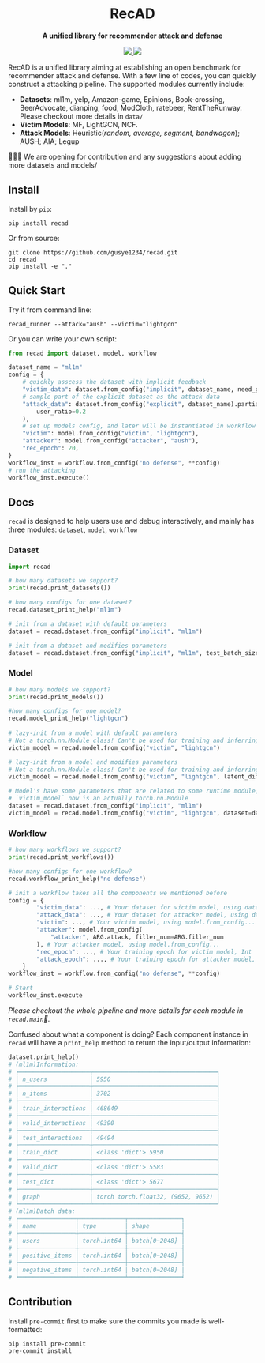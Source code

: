 <div align="center">
  <h1>RecAD</h1>
  <p><strong>A unified library for recommender attack and defense</strong></p>
    <p>
    <a href="https://github.com/gusye1234/recad/actions?query=workflow%3Atest">
      <img src="https://github.com/gusye1234/recad/actions/workflows/demo.yaml/badge.svg">
    </a>
    <a href="https://pypi.org/project/recad/">
      <img src="https://img.shields.io/pypi/v/recad.svg">
    </a>
  </p>
</div>
RecAD is a unified library aiming at establishing an open benchmark for recommender attack and defense. With a few line of codes, you can quickly construct a attacking pipeline. The supported modules currently include:

* **Datasets**: ml1m, yelp, Amazon-game, Epinions, Book-crossing, BeerAdvocate, dianping, food, ModCloth, ratebeer, RentTheRunway. Please checkout more details in `data/`
* **Victim Models**: MF, LightGCN, NCF.
* **Attack Models**: Heuristic(*random, average, segment, bandwagon*); AUSH; AIA; Legup

🚀🚀🚀 We are opening for contribution and any suggestions about adding more datasets and models/

## Install 

Install by `pip`:

```
pip install recad
```

Or from source:

```
git clone https://github.com/gusye1234/recad.git
cd recad
pip install -e "."
```

## Quick Start

Try it from command line:
```
recad_runner --attack="aush" --victim="lightgcn"
```

Or you can write your own script:
```python
from recad import dataset, model, workflow

dataset_name = "ml1m"
config = {
    # quickly asscess the dataset with implicit feedback
    "victim_data": dataset.from_config("implicit", dataset_name, need_graph=True),
    # sample part of the explicit dataset as the attack data
    "attack_data": dataset.from_config("explicit", dataset_name).partial_sample(
        user_ratio=0.2
    ),
    # set up models config, and later will be instantiated in workflow
    "victim": model.from_config("victim", "lightgcn"),
    "attacker": model.from_config("attacker", "aush"),
    "rec_epoch": 20,
}
workflow_inst = workflow.from_config("no defense", **config)
# run the attacking
workflow_inst.execute()
```

## Docs

`recad` is designed to help users use and debug interactively, and mainly has three modules: `dataset`, `model`, `workflow`

### Dataset

```python
import recad

# how many datasets we support?
print(recad.print_datasets())

# how many configs for one dataset?
recad.dataset_print_help("ml1m")

# init from a dataset with default parameters
dataset = recad.dataset.from_config("implicit", "ml1m")

# init from a dataset and modifies parameters
dataset = recad.dataset.from_config("implicit", "ml1m", test_batch_size=50, device="cuda")
```

### Model

```python
# how many models we support?
print(recad.print_models())

#how many configs for one model?
recad.model_print_help("lightgcn")
  
# lazy-init from a model with default parameters
# Not a torch.nn.Module class! Can't be used for training and inferring
victim_model = recad.model.from_config("victim", "lightgcn")

# lazy-init from a model and modifies parameters
# Not a torch.nn.Module class! Can't be used for training and inferring
victim_model = recad.model.from_config("victim", "lightgcn", latent_dim_rec=256, lightGCN_n_layers=2)

# Model's have some parameters that are related to some runtime module, e.g. dataset
# `victim_model` now is an actually torch.nn.Module 
dataset = recad.dataset.from_config("implicit", "ml1m")
victim_model = recad.model.from_config("victim", "lightgcn", dataset=dataset).I()
```

### Workflow

```python
# how many workflows we support?
print(recad.print_workflows())

#how many configs for one workflow?
recad.workflow_print_help("no defense")

# init a workflow takes all the components we mentioned before
config = {
        "victim_data": ..., # Your dataset for victim model, using dataset.from_config...
        "attack_data": ..., # Your dataset for attacker model, using dataset.from_config...
        "victim": ..., # Your victim model, using model.from_config...
        "attacker": model.from_config(
            "attacker", ARG.attack, filler_num=ARG.filler_num
        ), # Your attacker model, using model.from_config...
        "rec_epoch": ..., # Your training epoch for victim model, Int
        "attack_epoch": ..., # Your training epoch for attacker model, Int
    }
workflow_inst = workflow.from_config("no defense", **config)

# Start
workflow_inst.execute
```

*Please checkout the whole pipeline and more details for each module in `recad.main`🤗.*

Confused about what a component is doing? Each component instance in `recad`  will have a `print_help` method to return the input/output information:

```python
dataset.print_help()
# (ml1m)Information:
# ╒════════════════════╤═══════════════════════════════════╕
# │ n_users            │ 5950                              │
# ╞════════════════════╪═══════════════════════════════════╡
# │ n_items            │ 3702                              │
# ├────────────────────┼───────────────────────────────────┤
# │ train_interactions │ 468649                            │
# ├────────────────────┼───────────────────────────────────┤
# │ valid_interactions │ 49390                             │
# ├────────────────────┼───────────────────────────────────┤
# │ test_interactions  │ 49494                             │
# ├────────────────────┼───────────────────────────────────┤
# │ train_dict         │ <class 'dict'> 5950               │
# ├────────────────────┼───────────────────────────────────┤
# │ valid_dict         │ <class 'dict'> 5583               │
# ├────────────────────┼───────────────────────────────────┤
# │ test_dict          │ <class 'dict'> 5677               │
# ├────────────────────┼───────────────────────────────────┤
# │ graph              │ torch torch.float32, (9652, 9652) │
# ╘════════════════════╧═══════════════════════════════════╛
# (ml1m)Batch data:
# ╒════════════════╤═════════════╤═══════════════╕
# │ name           │ type        │ shape         │
# ╞════════════════╪═════════════╪═══════════════╡
# │ users          │ torch.int64 │ batch[0~2048] │
# ├────────────────┼─────────────┼───────────────┤
# │ positive_items │ torch.int64 │ batch[0~2048] │
# ├────────────────┼─────────────┼───────────────┤
# │ negative_items │ torch.int64 │ batch[0~2048] │
# ╘════════════════╧═════════════╧═══════════════╛
```

## Contribution

Install `pre-commit` first to make sure the commits you made is well-formatted:

```shell
pip install pre-commit
pre-commit install
```
